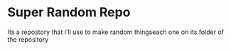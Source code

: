 # Super Random Repo
 Its a repostory that i'll use to make random thingseach one on its folder of the repository
